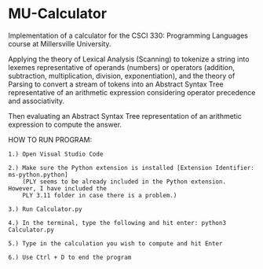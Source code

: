 # MU-Calculator
Implementation of a calculator for the CSCI 330: Programming Languages course at Millersville University.

Applying the theory of Lexical Analysis (Scanning) to tokenize a string into lexemes representative of operands (numbers)
or operators (addition, subtraction, multiplication, division, exponentiation), and the theory of Parsing to convert a
stream of tokens into an Abstract Syntax Tree representative of an arithmetic expression considering operator precedence
and associativity.

Then evaluating an Abstract Syntax Tree representation of an arithmetic expression to compute the answer.

HOW TO RUN PROGRAM:
    
    1.) Open Visual Studio Code

    2.) Make sure the Python extension is installed [Extension Identifier: ms-python.python]
        (PLY seems to be already included in the Python extension. However, I have included the
        PLY 3.11 folder in case there is a problem.)

    3.) Run Calculator.py

    4.) In the terminal, type the following and hit enter: python3 Calculator.py

    5.) Type in the calculation you wish to compute and hit Enter

    6.) Use Ctrl + D to end the program
